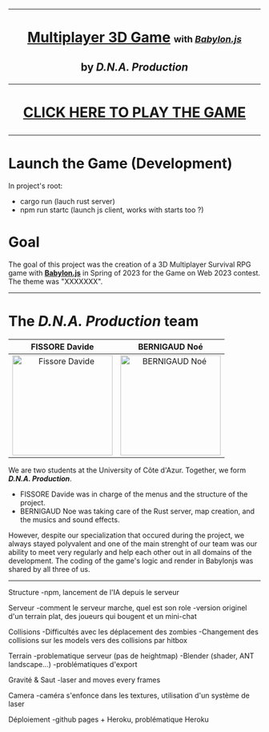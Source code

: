***
# <p  align="center">[Multiplayer 3D Game](https://DNA-Game-Production.github.io/GamesOnWeb2023/) <font size="4">with [*Babylon.js*](https://www.babylonjs.com/)</font><p>
## <p  align="center">by *D.N.A. Production*<p>
***
  
# <p  align="center">[CLICK HERE TO PLAY THE GAME](https://DNA-Game-Production.github.io/GamesOnWeb2023/)</p>
  
***

# Launch the Game (Development)

In project's root:
- cargo run (lauch rust server)
- npm run startc (launch js client, works with starts too ?)

# Goal 
  The goal of this project was the creation of a 3D Multiplayer Survival RPG game with [<b>Babylon.js</b>](https://www.babylonjs.com/) in Spring of 2023 for the Game on Web 2023 contest. The theme was "XXXXXXX".
  
***

# The *D.N.A. Production* team

FISSORE Davide | BERNIGAUD Noé 
:-------------------------:|:-------------------------:
<img src="https://zupimages.net/up/23/06/ol5u.png" alt="Fissore Davide" width="200"/> | <img src="https://zupimages.net/up/22/19/dak6.png" alt="BERNIGAUD Noé" width="200"/>

We are two students at the University of Côte d'Azur. Together, we form <b>*D.N.A. Production*</b>.
  
<ul>
  <li>FISSORE Davide was in charge of the menus and the structure of the project.</li>
  <li>BERNIGAUD Noe was taking care of the Rust server, map creation, and the musics and sound effects.</li>
</ul>

However, despite our specialization that occured during the project, we always stayed polyvalent and one of the main strenght of our team was our ability to meet very regularly and help each other out in all domains of the development. The coding of the game's logic and render in Babylonjs was shared by all three of us.
  
***

Structure
-npm, lancement de l'IA depuis le serveur

Serveur
-comment le serveur marche, quel est son role
-version originel d'un terrain plat, des joueurs qui bougent et un mini-chat

Collisions
-Difficultés avec les déplacement des zombies
-Changement des collisions sur les models vers des collisions par hitbox

Terrain
-problematique serveur (pas de heightmap)
-Blender (shader, ANT landscape...)
-problématiques d'export

Gravité & Saut
-laser and moves every frames

Camera
-caméra s'enfonce dans les textures, utilisation d'un système de laser

Déploiement
-github pages + Heroku, problématique Heroku
